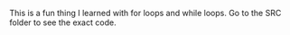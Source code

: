 This is a fun thing I learned with for loops and while loops. Go to the SRC folder to see the exact code.
